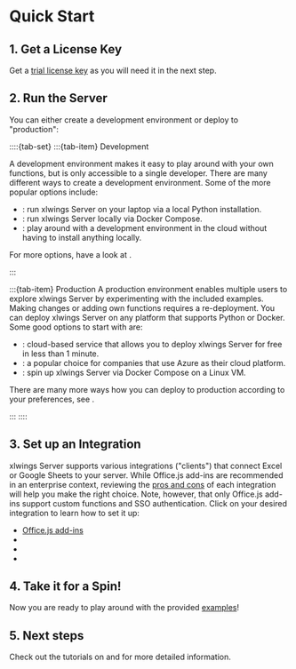 # Quick Start

## 1. Get a License Key

Get a [trial license key](https://www.xlwings.org/trial) as you will need it in the next step.

## 2. Run the Server

You can either create a development environment or deploy to "production":

::::{tab-set}
:::{tab-item} Development

A development environment makes it easy to play around with your own functions, but is only accessible to a single developer.
There are many different ways to create a development environment. Some of the more popular options include:

- [](local_development.md): run xlwings Server on your laptop via a local Python installation.
- [](dev_docker.md): run xlwings Server locally via Docker Compose.
- [](github_codespaces.md): play around with a development environment in the cloud without having to install anything locally.

For more options, have a look at [](index_server.md).

:::

:::{tab-item} Production
A production environment enables multiple users to explore xlwings Server by experimenting with the included examples. Making changes or adding own functions requires a re-deployment.
You can deploy xlwings Server on any platform that supports Python or Docker. Some good options to start with are:

- [](render.md): cloud-based service that allows you to deploy xlwings Server for free in less than 1 minute.
- [](azure_functions.md): a popular choice for companies that use Azure as their cloud platform.
- [](docker_compose.md): spin up xlwings Server via Docker Compose on a Linux VM.

There are many more ways how you can deploy to production according to your preferences, see [](index_hosting.md).

:::
::::

## 3. Set up an Integration

xlwings Server supports various integrations ("clients") that connect Excel or Google Sheets to your server. While Office.js add-ins are recommended in an enterprise context, reviewing the [pros and cons](integrations.md) of each integration will help you make the right choice. Note, however, that only Office.js add-ins support custom functions and SSO authentication. Click on your desired integration to learn how to set it up:

- [Office.js add-ins](install_officejs_addin.md)
- [](vba_integration.md)
- [](officescripts_integration.md)
- [](googleappsscript_integration.md)

## 4. Take it for a Spin!

Now you are ready to play around with the provided [examples](examples.md)!

## 5. Next steps

Check out the tutorials on [](custom_functions.md) and [](custom_scripts.md) for more detailed information.
